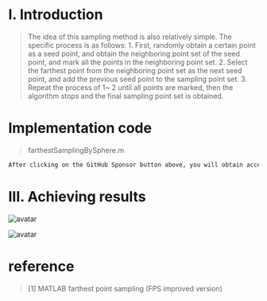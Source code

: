 #  I. Introduction 

>  The idea of this sampling method is also relatively simple. The specific process is as follows: 1. First, randomly obtain a certain point as a seed point, and obtain the neighboring point set of the seed point, and mark all the points in the neighboring point set. 2. Select the farthest point from the neighboring point set as the next seed point, and add the previous seed point to the sampling point set. 3. Repeat the process of 1~ 2 until all points are marked, then the algorithm stops and the final sampling point set is obtained. 

#  Implementation code 

>  farthestSamplingBySphere.m 

 ```python  
After clicking on the GitHub Sponsor button above, you will obtain access permissions to my private code repository ( https://github.com/slowlon/my_code_bar ) to view this blog code. By searching the code number of this blog, you can find the code you need, code number is: 2024020309574033301
 ```  
#  III. Achieving results 

![avatar]( edb880c21ce44fe79c3ccfe20924f36f.png) 

 ![avatar]( 7323feead4834481a31130ad7f39b08a.png) 

#  reference 

>  [1] MATLAB farthest point sampling (FPS improved version) 

